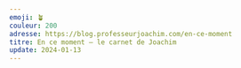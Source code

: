```yaml
---
emoji: 🪴
couleur: 200
adresse: https://blog.professeurjoachim.com/en-ce-moment
titre: En ce moment — le carnet de Joachim
update: 2024-01-13
---
```

